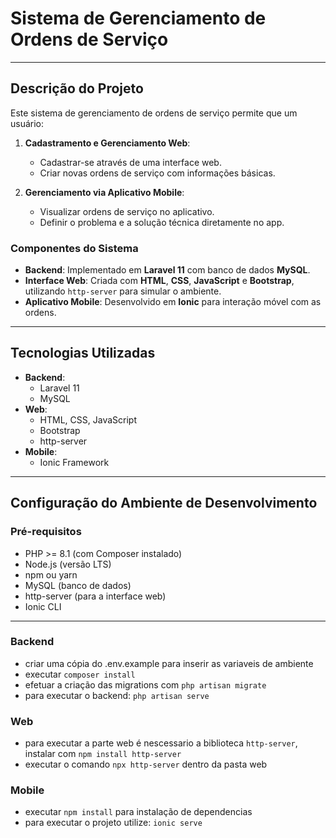 # Sistema de Gerenciamento de Ordens de Serviço

---

## **Descrição do Projeto**
Este sistema de gerenciamento de ordens de serviço permite que um usuário:

1. **Cadastramento e Gerenciamento Web**:
   - Cadastrar-se através de uma interface web.
   - Criar novas ordens de serviço com informações básicas.

2. **Gerenciamento via Aplicativo Mobile**:
   - Visualizar ordens de serviço no aplicativo.
   - Definir o problema e a solução técnica diretamente no app.

### **Componentes do Sistema**
- **Backend**: Implementado em **Laravel 11** com banco de dados **MySQL**.
- **Interface Web**: Criada com **HTML**, **CSS**, **JavaScript** e **Bootstrap**, utilizando `http-server` para simular o ambiente.
- **Aplicativo Mobile**: Desenvolvido em **Ionic** para interação móvel com as ordens.

---

## **Tecnologias Utilizadas**
- **Backend**:
  - Laravel 11
  - MySQL
- **Web**:
  - HTML, CSS, JavaScript
  - Bootstrap
  - http-server
- **Mobile**:
  - Ionic Framework

---

## **Configuração do Ambiente de Desenvolvimento**

### **Pré-requisitos**
- PHP >= 8.1 (com Composer instalado)
- Node.js (versão LTS)
- npm ou yarn
- MySQL (banco de dados)
- http-server (para a interface web)
- Ionic CLI

---

### Backend

- criar uma cópia do .env.example para inserir as variaveis de ambiente
- executar `composer install`
- efetuar a criação das migrations com `php artisan migrate`
- para executar o backend: `php artisan serve`

### Web
- para executar a parte web é nescessario a biblioteca `http-server`, instalar com `npm install http-server`
- executar o comando `npx http-server` dentro da pasta web

### Mobile
- executar `npm install` para instalação de dependencias
- para executar o projeto utilize: `ionic serve`
